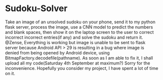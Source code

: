 # Sudoku-Solver
Take an image of an unsolved sudoku on your phone, send it to my python flask server, process the image, use a CNN model to predict the numbers and blank spaces, then show it on the laptop screen to the user to correct incorrect incorrect entries(if any) and solve the sudoku and return it.
@Zense, Everything is working but image is unable to be sent to flask server because Android API > 29 is resulting in a bug where image is denied from being opened by Android device, using BitmapFactory.decodefile(pathname). As soon as I am able to fix it, I shall upload all my code(Saturday 4th September at maximum?) Sorry for the inconvenience. Hopefully you consider my project, I have spent a lot of time on it.
